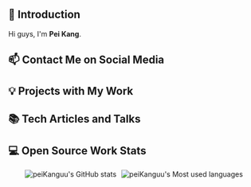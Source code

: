 ## 👋 Introduction

Hi guys, I'm **Pei Kang**. 

## 📫 Contact Me on Social Media


## 💡 Projects with My Work

## 📚 Tech Articles and Talks 

 
## 💻 Open Source Work Stats


<div style="display: flex; justify-content: center;">
    <img src="https://github-readme-stats.vercel.app/api?username=peiKanguu&show_icons=true" alt="peiKanguu's GitHub stats" style="margin-right: 10px;"/>
    <img src="https://github-readme-stats.vercel.app/api/top-langs/?username=peiKanguu&layout=compact&hide_border=true&langs_count=10" alt="peiKanguu's Most used languages"/>
</div>

